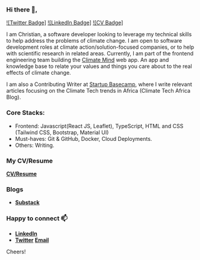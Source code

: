 ### Hi there 👋,

<!--
**christianalafaa** is a ✨ _special_ ✨ repository because its `README.md` (this file) appears on your GitHub profile.

Here are some ideas to get you started:

- 🔭 I’m currently working on ...
- 🌱 I’m currently learning ...
- 👯 I’m looking to collaborate on ...
- 🤔 I’m looking for help with ...
- 💬 Ask me about ...
- 📫 How to reach me: ...
- 😄 Pronouns: ...
- ⚡ Fun fact: ...
-->

[![Twitter Badge]](https://twitter.com/christianalafaa)
[![LinkedIn Badge]](https://www.linkedin.com/in/christianalafaa/)
[![CV Badge]](https://drive.google.com/file/d/1UK7pmB1dKcvYfNUQFPk97qxYDuuueFle/view?usp=sharing)

I am Christian, a software developer looking to leverage my technical skills to help address the problems of climate change. I am open to software development roles at climate action/solution-focused companies, or to help with scientific research in related areas. Currently, I am part of the frontend engineering team building the [Climate Mind](https://climatemind.org/) web app. An app and knowledge base to relate your values and things you care about to the real effects of climate change.

I am also a Contributing Writer at [Startup Basecamp](), where I write relevant articles focusing on the Climate Tech trends in Africa (Climate Tech Africa Blog).  

### Core Stacks:
- Frontend: Javascript(React JS, Leaflet), TypeScript, HTML and CSS (Tailwind CSS, Bootstrap, Material UI)
- Must-haves: Git & GitHub, Docker, Cloud Deployments.
- Others: Writing.

### My CV/Resume
[**CV/Resume**](https://drive.google.com/file/d/1UK7pmB1dKcvYfNUQFPk97qxYDuuueFle/view?usp=sharing)

### Blogs
- [**Substack**](http://14zerocarbon.substack.com/)

### Happy to connect 📫
- [**LinkedIn**](https://www.linkedin.com/in/christianalafaa/)
- [**Twitter**](https://twitter.com/christianalafaa)
  [**Email**](mailto:chris.alafaa@gmail.com)


Cheers!

<!-- ![github stats](https://github-readme-stats.vercel.app/api?username=christianalafaa&show_icons=true) -->
